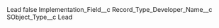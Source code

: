 <?xml version="1.0" encoding="UTF-8"?>
<CustomMetadata xmlns="http://soap.sforce.com/2006/04/metadata" xmlns:xsi="http://www.w3.org/2001/XMLSchema-instance" xmlns:xsd="http://www.w3.org/2001/XMLSchema">
    <label>Lead</label>
    <protected>false</protected>
    <values>
        <field>Implementation_Field__c</field>
        <value xsi:type="xsd:string">Record_Type_Developer_Name__c</value>
    </values>
    <values>
        <field>SObject_Type__c</field>
        <value xsi:type="xsd:string">Lead</value>
    </values>
</CustomMetadata>